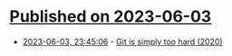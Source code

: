 # [Published on 2023-06-03](index.md)

* [2023-06-03, 23:45:06](https://lobste.rs/s/zftsuo/git_is_simply_too_hard_2020) - [Git is simply too hard (2020)](https://changelog.com/posts/git-is-simply-too-hard)
